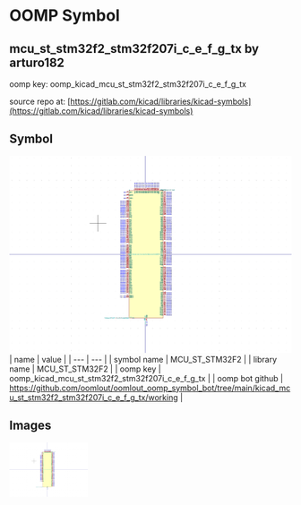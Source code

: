 # OOMP Symbol  
## mcu_st_stm32f2_stm32f207i_c_e_f_g_tx  by arturo182  
  
oomp key: oomp_kicad_mcu_st_stm32f2_stm32f207i_c_e_f_g_tx  
  
source repo at: [https://gitlab.com/kicad/libraries/kicad-symbols](https://gitlab.com/kicad/libraries/kicad-symbols)  
## Symbol  
  
[![working.png](working_600.png)](working.png)  
| name | value | 
| --- | --- | 
| symbol name | MCU_ST_STM32F2 | 
| library name | MCU_ST_STM32F2 | 
| oomp key | oomp_kicad_mcu_st_stm32f2_stm32f207i_c_e_f_g_tx | 
| oomp bot github | https://github.com/oomlout/oomlout_oomp_symbol_bot/tree/main/kicad_mcu_st_stm32f2_stm32f207i_c_e_f_g_tx/working | 
## Images  
  
[![working.png](working_140.png)](working.png)  
